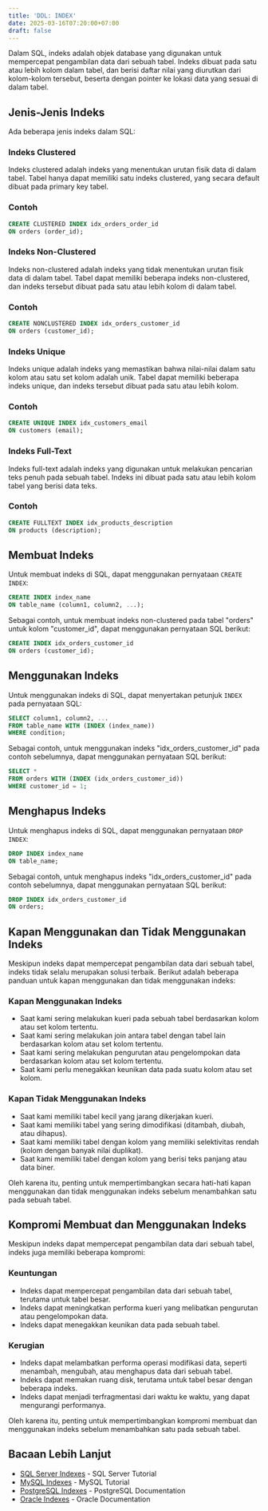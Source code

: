 ```yaml
---
title: 'DDL: INDEX'
date: 2025-03-16T07:20:00+07:00
draft: false
---
```


Dalam SQL, indeks adalah objek database yang digunakan untuk mempercepat pengambilan data dari sebuah tabel. Indeks dibuat pada satu atau lebih kolom dalam tabel, dan berisi daftar nilai yang diurutkan dari kolom-kolom tersebut, beserta dengan pointer ke lokasi data yang sesuai di dalam tabel.

## Jenis-Jenis Indeks

Ada beberapa jenis indeks dalam SQL:

### Indeks Clustered

Indeks clustered adalah indeks yang menentukan urutan fisik data di dalam tabel. Tabel hanya dapat memiliki satu indeks clustered, yang secara default dibuat pada primary key tabel.

### Contoh

```sql
CREATE CLUSTERED INDEX idx_orders_order_id
ON orders (order_id);
```

### Indeks Non-Clustered

Indeks non-clustered adalah indeks yang tidak menentukan urutan fisik data di dalam tabel. Tabel dapat memiliki beberapa indeks non-clustered, dan indeks tersebut dibuat pada satu atau lebih kolom di dalam tabel.

### Contoh

```sql
CREATE NONCLUSTERED INDEX idx_orders_customer_id
ON orders (customer_id);
```

### Indeks Unique

Indeks unique adalah indeks yang memastikan bahwa nilai-nilai dalam satu kolom atau satu set kolom adalah unik. Tabel dapat memiliki beberapa indeks unique, dan indeks tersebut dibuat pada satu atau lebih kolom.

### Contoh

```sql
CREATE UNIQUE INDEX idx_customers_email
ON customers (email);
```

### Indeks Full-Text

Indeks full-text adalah indeks yang digunakan untuk melakukan pencarian teks penuh pada sebuah tabel. Indeks ini dibuat pada satu atau lebih kolom tabel yang berisi data teks.

### Contoh

```sql
CREATE FULLTEXT INDEX idx_products_description
ON products (description);
```

## Membuat Indeks

Untuk membuat indeks di SQL, dapat menggunakan pernyataan `CREATE INDEX`:

```sql
CREATE INDEX index_name
ON table_name (column1, column2, ...);
```

Sebagai contoh, untuk membuat indeks non-clustered pada tabel "orders" untuk kolom "customer_id", dapat menggunakan pernyataan SQL berikut:

```sql
CREATE INDEX idx_orders_customer_id
ON orders (customer_id);
```

## Menggunakan Indeks

Untuk menggunakan indeks di SQL, dapat menyertakan petunjuk `INDEX` pada pernyataan SQL:

```sql
SELECT column1, column2, ...
FROM table_name WITH (INDEX (index_name))
WHERE condition;
```

Sebagai contoh, untuk menggunakan indeks "idx_orders_customer_id" pada contoh sebelumnya, dapat menggunakan pernyataan SQL berikut:

```sql
SELECT *
FROM orders WITH (INDEX (idx_orders_customer_id))
WHERE customer_id = 1;
```

## Menghapus Indeks

Untuk menghapus indeks di SQL, dapat menggunakan pernyataan `DROP INDEX`:

```sql
DROP INDEX index_name
ON table_name;
```

Sebagai contoh, untuk menghapus indeks "idx_orders_customer_id" pada contoh sebelumnya, dapat menggunakan pernyataan SQL berikut:

```sql
DROP INDEX idx_orders_customer_id
ON orders;
```

## Kapan Menggunakan dan Tidak Menggunakan Indeks

Meskipun indeks dapat mempercepat pengambilan data dari sebuah tabel, indeks tidak selalu merupakan solusi terbaik. Berikut adalah beberapa panduan untuk kapan menggunakan dan tidak menggunakan indeks:

### Kapan Menggunakan Indeks

- Saat kami sering melakukan kueri pada sebuah tabel berdasarkan kolom atau set kolom tertentu.
- Saat kami sering melakukan join antara tabel dengan tabel lain berdasarkan kolom atau set kolom tertentu.
- Saat kami sering melakukan pengurutan atau pengelompokan data berdasarkan kolom atau set kolom tertentu.
- Saat kami perlu menegakkan keunikan data pada suatu kolom atau set kolom.

### Kapan Tidak Menggunakan Indeks

- Saat kami memiliki tabel kecil yang jarang dikerjakan kueri.
- Saat kami memiliki tabel yang sering dimodifikasi (ditambah, diubah, atau dihapus).
- Saat kami memiliki tabel dengan kolom yang memiliki selektivitas rendah (kolom dengan banyak nilai duplikat).
- Saat kami memiliki tabel dengan kolom yang berisi teks panjang atau data biner.

Oleh karena itu, penting untuk mempertimbangkan secara hati-hati kapan menggunakan dan tidak menggunakan indeks sebelum menambahkan satu pada sebuah tabel.

## Kompromi Membuat dan Menggunakan Indeks

Meskipun indeks dapat mempercepat pengambilan data dari sebuah tabel, indeks juga memiliki beberapa kompromi:

### Keuntungan

- Indeks dapat mempercepat pengambilan data dari sebuah tabel, terutama untuk tabel besar.
- Indeks dapat meningkatkan performa kueri yang melibatkan pengurutan atau pengelompokan data.
- Indeks dapat menegakkan keunikan data pada sebuah tabel.

### Kerugian

- Indeks dapat melambatkan performa operasi modifikasi data, seperti menambah, mengubah, atau menghapus data dari sebuah tabel.
- Indeks dapat memakan ruang disk, terutama untuk tabel besar dengan beberapa indeks.
- Indeks dapat menjadi terfragmentasi dari waktu ke waktu, yang dapat mengurangi performanya.

Oleh karena itu, penting untuk mempertimbangkan kompromi membuat dan menggunakan indeks sebelum menambahkan satu pada sebuah tabel.

## Bacaan Lebih Lanjut

- [SQL Server Indexes](https://www.sqlservertutorial.net/sql-server-indexes/) - SQL Server Tutorial
- [MySQL Indexes](https://www.mysqltutorial.org/mysql-index/) - MySQL Tutorial
- [PostgreSQL Indexes](https://www.postgresql.org/docs/current/indexes.html) - PostgreSQL Documentation
- [Oracle Indexes](https://docs.oracle.com/en/database/oracle/oracle-database/19/cncpt/indexes-and-index-organized-tables.html#GUID-5E7C5B3D-7B3C-4C5C-9C5C-9E9B7B7C7C5C) - Oracle Documentation
